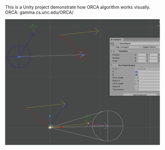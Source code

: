 This is a Unity project demonstrate how ORCA algorithm works visually.
ORCA: gamma.cs.unc.edu/ORCA/
 
![ORCA](./orca-visualization.gif)